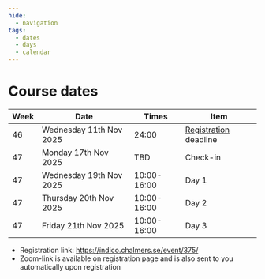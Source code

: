 ```yaml
---
hide:
  - navigation
tags:
  - dates
  - days
  - calendar
---
```


# Course dates


Week|Date                     |Times    |Item
----|-------------------------|---------|-------
46  |Wednesday 11th Nov 2025  |24:00   | [Registration](https://indico.chalmers.se/event/375/) deadline
47  |Monday 17th Nov 2025  |TBD   | Check-in
47  |Wednesday 19th Nov 2025  |10:00-16:00  | Day 1
47  |Thursday 20th Nov 2025  |10:00-16:00  | Day 2
47  |Friday 21th Nov 2025  |10:00-16:00  | Day 3

- Registration link: <https://indico.chalmers.se/event/375/>
- Zoom-link is available on registration page and is also sent to you automatically upon registration
